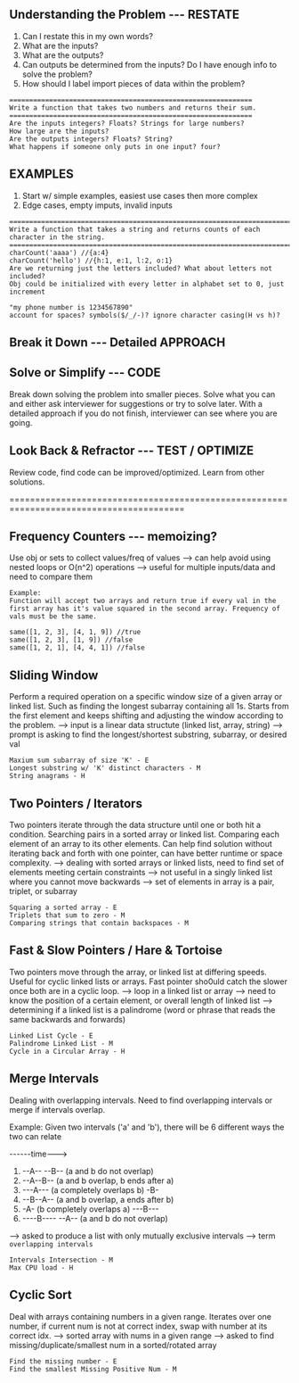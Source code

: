 ## Understanding the Problem --- RESTATE
1. Can I restate this in my own words?
2. What are the inputs?
3. What are the outputs?
4. Can outputs be determined from the inputs? Do I have enough info to solve the problem?
5. How should I label import pieces of data within the problem?

```
=============================================================
Write a function that takes two numbers and returns their sum.
=============================================================
Are the inputs integers? Floats? Strings for large numbers?
How large are the inputs?
Are the outputs integers? Floats? String?
What happens if someone only puts in one input? four?
```

## EXAMPLES
1. Start w/ simple examples, easiest use cases then more complex
2. Edge cases, empty imputs, invalid inputs

```
========================================================================================
Write a function that takes a string and returns counts of each character in the string.
========================================================================================
charCount('aaaa') //{a:4}
charCount('hello') //{h:1, e:1, l:2, o:1}
Are we returning just the letters included? What about letters not included?
Obj could be initialized with every letter in alphabet set to 0, just increment

"my phone number is 1234567890"
account for spaces? symbols($/_/-)? ignore character casing(H vs h)?
```

## Break it Down --- Detailed APPROACH

## Solve or Simplify --- CODE

Break down solving the problem into smaller pieces. Solve what you can and either ask interviewer for suggestions or try to solve later. With a detailed approach if you do not finish, interviewer can see where you are going.

## Look Back & Refractor --- TEST / OPTIMIZE

Review code, find code can be improved/optimized. Learn from other solutions.

========================================================================================

## Frequency Counters --- memoizing?

 Use obj or sets to collect values/freq of values
--> can help avoid using nested loops or O(n^2) operations
--> useful for multiple inputs/data and need to compare them
```
Example:
Function will accept two arrays and return true if every val in the first array has it's value squared in the second array. Frequency of vals must be the same.

same([1, 2, 3], [4, 1, 9]) //true
same([1, 2, 3], [1, 9]) //false
same([1, 2, 1], [4, 4, 1]) //false
```

## Sliding Window

Perform a required operation on a specific window size of a given array or linked list. Such as finding the longest subarray containing all 1s. Starts from the first element and keeps shifting and adjusting the window according to the problem.
--> input is a linear data structute (linked list, array, string)
--> prompt is asking to find the longest/shortest substring, subarray, or desired val

```
Maxium sum subarray of size 'K' - E
Longest substring w/ 'K' distinct characters - M
String anagrams - H
```

## Two Pointers / Iterators

Two pointers iterate through the data structure until one or both hit a condition.
Searching pairs in a sorted array or linked list.
Comparing each element of an array to its other elements.
Can help find solution without iterating back and forth with one pointer, can have better runtime or space complexity.
--> dealing with sorted arrays or linked lists, need to find set of elements meeting certain constraints
--> not useful in a singly linked list where you cannot move backwards
--> set of elements in array is a pair, triplet, or subarray

```
Squaring a sorted array - E
Triplets that sum to zero - M
Comparing strings that contain backspaces - M
```

## Fast & Slow Pointers / Hare & Tortoise

Two pointers move through the array, or linked list at differing speeds.
Useful for cyclic linked lists or arrays.
Fast pointer sho0uld catch the slower once both are in a cyclic loop.
--> loop in a linked list or array
--> need to know the position of a certain element, or overall length of linked list
--> determining if a linked list is a palindrome (word or phrase that reads the same backwards and forwards)

```
Linked List Cycle - E
Palindrome Linked List - M
Cycle in a Circular Array - H
```

## Merge Intervals

Dealing with overlapping intervals. Need to find overlapping intervals or merge if intervals overlap.

Example:
Given two intervals ('a' and 'b'), there will be 6 different ways the two can relate

------time--->
1. --A--    --B--  (a and b do not overlap)
2. --A--B--        (a and b overlap, b ends after a)
3. ---A---         (a completely overlaps b)
     -B-
4. --B--A--        (a and b overlap, a ends after b)
5.   -A-           (b completely overlaps a)
   ---B---
6. ----B----    --A-- (a and b do not overlap)

--> asked to produce a list with only mutually exclusive intervals
--> term `overlapping intervals`

```
Intervals Intersection - M
Max CPU load - H
```

## Cyclic Sort
Deal with arrays containing numbers in a given range.
Iterates over one number, if current num is not at correct index, swap with number at its correct idx.
--> sorted array with nums in a given range
--> asked to find missing/duplicate/smallest num in a sorted/rotated array

```
Find the missing number - E
Find the smallest Missing Positive Num - M
```
